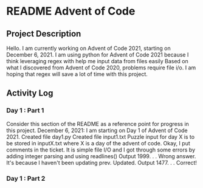 # README Advent of Code
## Project Description
Hello.
I am currently working on Advent of Code 2021, starting on December 6, 2021.
I am using python for Advent of Code 2021 because I think leveraging regex with help me input data from files easily
Based on what I discovered from Advent of Code 2020, problems require file i/o.
I am hoping that regex will save a lot of time with this project.

## Activity Log
### Day 1 : Part 1
Consider this section of the README as a reference point for progress in this project.
December 6, 2021: I am starting on Day 1 of Advent of Code 2021.
Created file day1.py
Created file input1.txt
Puzzle input for day X is to be stored in inputX.txt where X is a day of the advent of code.
Okay, I put comments in the ticket. It is simple file I/O and I got through some errors by adding integer parsing and using readlines()
Output 1999. . . Wrong answer.
It's because I haven't been updating prev. Updated.
Output 1477. . . Correct!
### Day 1 : Part 2
